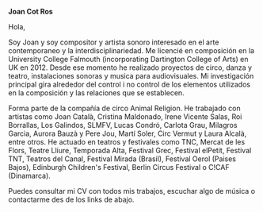 **Joan Cot Ros**

Hola,

Soy Joan y soy compositor y artista sonoro interesado en el arte contemporaneo y la interdisciplinariedad. Me licencié en composición en la University College Falmouth (incorporating Dartington College of Arts) en UK en 2012. Desde ese momento he realizado proyectos de circo, danza y teatro, instalaciones sonoras y musica para audiovisuales. Mi investigación principal gira alrededor del control i no control de los elementos utilizados en la composición y las relaciones que se establecen.

Forma parte de la compañía de circo Animal Religion. He trabajado con artistas como Joan Català, Cristina Maldonado, Irene Vicente Salas, Roi Borrallas, Los Galindos, SLMFV, Lucas Condró, Carlota Grau, Milagros Garcia, Aurora Bauzà y Pere Jou, Martí Soler, Circ Vermut y Laura Alcalà, entre otros. He actuado en teatros y festivales como TNC, Mercat de les Flors, Teatre Lliure, Temporada Alta, Festival Grec, Festival elPetit, Festival TNT, Teatros del Canal, Festival Mirada (Brasil), Festival Oerol (Paises Bajos), Edinburgh Children's Festival, Berlin Circus Festival o C!CAF (Dinamarca).

Puedes consultar mi CV con todos mis trabajos, escuchar algo de música o contactarme des de los links de abajo.
